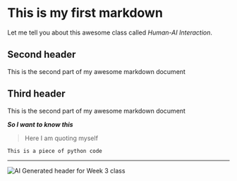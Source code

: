 # This is my first markdown

Let me tell you about this awesome class called *Human-AI Interaction*.

## Second header

This is the second part of my awesome markdown document

## Third header

This is the second part of my awesome markdown document


***So I want to know this***

> Here I am quoting myself

`This is a piece of python code`

---

![AI Generated header for Week 3 class](https://camphouse.me/assets/img/HAI5014-Week-3-header.jpg)

